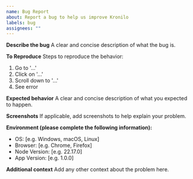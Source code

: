 ```yaml
---
name: Bug Report
about: Report a bug to help us improve Kronilo
labels: bug
assignees: ""
---
```


**Describe the bug**
A clear and concise description of what the bug is.

**To Reproduce**
Steps to reproduce the behavior:

1. Go to '...'
2. Click on '...'
3. Scroll down to '...'
4. See error

**Expected behavior**
A clear and concise description of what you expected to happen.

**Screenshots**
If applicable, add screenshots to help explain your problem.

**Environment (please complete the following information):**

- OS: [e.g. Windows, macOS, Linux]
- Browser: [e.g. Chrome, Firefox]
- Node Version: [e.g. 22.17.0]
- App Version: [e.g. 1.0.0]

**Additional context**
Add any other context about the problem here.
